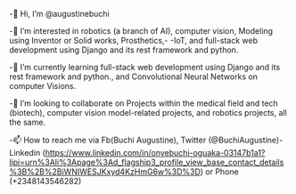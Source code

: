 -👋 Hi, I’m @augustinebuchi

-👀 I’m interested in robotics (a branch of AI), computer vision, Modeling using Inventor or Solid works, Prosthetics,- -IoT, and full-stack web development using Django and its rest framework and python.

-🌱 I’m currently learning full-stack web development using Django and its rest framework and python., and Convolutional Neural Networks on computer Visions.

-💞️ I’m looking to collaborate on Projects within the medical field and tech (biotech), computer vision model-related projects, and robotics projects, all the same.

-📫 How to reach me via Fb(Buchi Augustine), Twitter (@BuchiAugustine)-
      Linkedin (https://www.linkedin.com/in/onyebuchi-oguaka-03147b1a1?lipi=urn%3Ali%3Apage%3Ad_flagship3_profile_view_base_contact_details%3B%2B%2BiWNIWESJKxyd4KzHmG6w%3D%3D) or Phone (+2348143546282)
<!---
augustinebuchi/augustinebuchi is a ✨ special ✨ repository because its `README.md` (this file) appears on your GitHub profile.
You can click the Preview link to take a look at your changes.
--->
